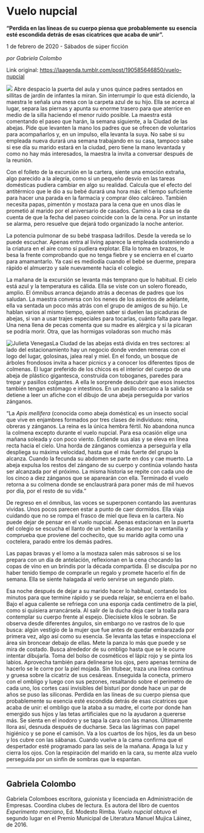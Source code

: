 # Vuelo nupcial

**“Perdida en las líneas de su cuerpo piensa que probablemente su esencia esté escondida detrás de esas cicatrices que acaba de unir”.**

1 de febrero de 2020 - Sábados de súper ficción

_por Gabriela Colombo_

Link original: https://laagenda.tumblr.com/post/190585646850/vuelo-nupcial

![](https://64.media.tumblr.com/170b6c83597c56fbb41f0ba49b066c68/ab363d2b5bdd8867-8e/s500x750/09bb1e576272db5fd994f7c5d4cb2feef9c57845.jpg)
Abre despacio la puerta del aula y unos quince padres sentados en sillitas de jardín de infantes la miran. Sin interrumpir lo que está diciendo, la maestra le señala una mesa con la carpeta azul de su hijo. Ella se acerca al lugar, separa las piernas y apunta su enorme trasero para que aterrice en medio de la silla haciendo el menor ruido posible. La maestra está comentando el paseo que harán, la semana siguiente, a la Ciudad de las abejas. Pide que levanten la mano los padres que se ofrecen de voluntarios para acompañarlos y, en un impulso, ella levanta la suya. No sabe si su empleada nueva durará una semana trabajando en su casa, tampoco sabe si ese día su marido estará en la ciudad, pero tiene la mano levantada y como no hay más interesados, la maestra la invita a conversar después de la reunión. 

Con el folleto de la excursión en la cartera, siente una emoción extraña, algo parecido a la alegría, como si un pequeño desvío en las tareas domésticas pudiera cambiar en algo su realidad. Calcula que el efecto del antitérmico que le dio a su bebé durará una hora más: el tiempo suficiente para hacer una parada en la farmacia y comprar óleo calcáreo. También necesita papas, pimentón y mostaza para la cena que en unos días le prometió al marido por el aniversario de casados. Camino a la casa se da cuenta de que la fecha del paseo coincide con la de la cena. Por un instante se alarma, pero resuelve que dejará todo organizado la noche anterior. 

La potencia pulmonar de su bebé traspasa ladrillos. Desde la vereda se lo puede escuchar. Apenas entra al living aparece la empleada sosteniendo a la criatura en el aire como si pudiera explotar. Ella lo toma en brazos, le besa la frente comprobando que no tenga fiebre y se encierra en el cuarto para amamantarlo. Ya casi es mediodía cuando el bebé se duerme, prepara rápido el almuerzo y sale nuevamente hacia el colegio. 

La mañana de la excursión se levanta más temprano que lo habitual. El cielo está azul y la temperatura es cálida. Ella se viste con un solero floreado, amplio. El ómnibus arranca dejando atrás a decenas de padres que los saludan. La maestra conversa con los nenes de los asientos de adelante, ella va sentada un poco más atrás con el grupo de amigos de su hijo. Le hablan varios al mismo tiempo, quieren saber si duelen las picaduras de abejas, si van a usar trajes especiales para tocarlas, cuánto falta para llegar. Una nena llena de pecas comenta que su madre es alérgica y si la picaran se podría morir. Otra, que las hormigas voladoras son mucho más 

![Julieta Venegas](https://64.media.tumblr.com/a646ee4e5ce2d6305fc70065f734e7d1/ab363d2b5bdd8867-c9/s250x400/f2de3a76a881b5b897fbebb24d43661aa9a82a79.jpg)La Ciudad de las abejas está divida en tres sectores: al lado del estacionamiento hay un negocio donde venden remeras con el logo del lugar, golosinas, jalea real y miel. En el fondo, un bosque de árboles frondosos invita a hacer picnics y a conocer los diferentes tipos de colmenas. El lugar preferido de los chicos es el interior del cuerpo de una abeja de plástico gigantesca, construida con toboganes, paredes para trepar y pasillos colgantes. A ella le sorprende descubrir que esos insectos también tengan estómago e intestinos. En un pasillo cercano a la salida se detiene a leer un afiche con el dibujo de una abeja perseguida por varios zánganos.   

 “La *Apis mellifera* (conocida como abeja doméstica) es un insecto social que vive en enjambres formados por tres clases de individuos: reina, obreras y zánganos. La reina es la única hembra fértil. No abandona nunca la colmena excepto durante el vuelo nupcial. Para esa ocasión elige una mañana soleada y con poco viento. Extiende sus alas y se eleva en línea recta hacia el cielo. Una horda de zánganos comienza a perseguirla y ella despliega su máxima velocidad, hasta que el más fuerte del grupo la alcanza. Cuando la fecunda su abdomen se parte en dos y cae muerto. La abeja expulsa los restos del zángano de su cuerpo y continúa volando hasta ser alcanzada por el próximo. La misma historia se repite con cada uno de los cinco a diez zánganos que se aparearán con ella. Terminado el vuelo retorna a su colmena donde se enclaustrará para poner más de mil huevos por día, por el resto de su vida.” 

De regreso en el ómnibus, las voces se superponen contando las aventuras vividas. Unos pocos parecen estar a punto de caer dormidos. Ella viaja cuidando que no se rompa el frasco de miel que lleva en la cartera. No puede dejar de pensar en el vuelo nupcial. Apenas estacionan en la puerta del colegio se escucha el llanto de un bebé. Se asoma por la ventanilla y comprueba que proviene del cochecito, que su marido agita como una coctelera, parado entre los demás padres. 

Las papas bravas y el lomo a la mostaza salen más sabrosos si se los prepara con un día de antelación, reflexionan en la cena chocando las copas de vino en un brindis por la década compartida. Él se disculpa por no haber tenido tiempo de comprarle un regalo y promete hacerlo el fin de semana. Ella se siente halagada al verlo servirse un segundo plato. 

Esa noche después de dejar a su marido hacer lo habitual, contando los minutos para que termine rápido y se pueda relajar, se encierra en el baño. Bajo el agua caliente se refriega con una esponja cada centímetro de la piel, como si quisiera arrancársela. Al salir de la ducha deja caer la toalla para contemplar su cuerpo frente al espejo. Diecisiete kilos le sobran. Se observa desde diferentes ángulos, sin embargo no ve rastros de lo que busca: algún vestigio de la mujer que fue antes de quedar embarazada por primera vez, algo así como su esencia. Se levanta las tetas e inspecciona el área sin broncear debajo de ellas. Mete la panza lo más que puede y se mira de costado. Busca alrededor de su ombligo hasta que se le ocurre intentar dibujarla. Toma del bolso de cosméticos el lápiz rojo y se pinta los labios. Aprovecha también para delinearse los ojos, pero apenas termina de hacerlo se le corre por la piel mojada. Sin titubear, traza una línea continua y gruesa sobre la cicatriz de sus cesáreas. Enseguida la conecta, primero con el ombligo y luego con sus pezones, resaltando sobre el perímetro de cada uno, los cortes casi invisibles del bisturí por donde hace un par de años se puso las siliconas. Perdida en las líneas de su cuerpo piensa que probablemente su esencia esté escondida detrás de esas cicatrices que acaba de unir: el ombligo que la ataba a su madre, el corte por donde han emergido sus hijos y las tetas artificiales que no la ayudaron a quererse más. Se sienta en el inodoro y se tapa la cara con las manos. Últimamente llora así, desnuda después de ducharse. Seca las lágrimas con papel higiénico y se pone el camisón. Va a los cuartos de los hijos, les da un beso y los cubre con las sábanas. Cuando vuelve a la cama confirma que el despertador esté programado para las seis de la mañana. Apaga la luz y cierra los ojos. Con la respiración del marido en la cara, su mente alza vuelo perseguida por un sinfín de sombras que la espantan.



---

Gabriela Colombo
----------------


Gabriela Colomboes escritora, guionista y licenciada en Administración de Empresas. Coordina clubes de lectura. Es autora del libro de cuentos *Experimento marciano*, Ed. Modesto Rimba. *Vuelo nupcial* obtuvo el segundo lugar en el Premio Municipal de Literatura Manuel Mujica Láinez, de 2016. 

